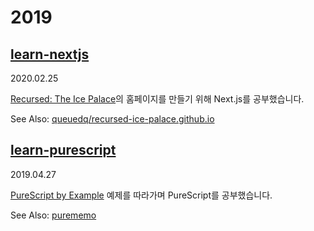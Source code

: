 # 2019

## [learn-nextjs](learn-nextjs)

2020.02.25

[Recursed: The Ice Palace](https://recursed-ice-palace.github.io/)의 홈페이지를 만들기 위해 Next.js를 공부했습니다.

See Also: [queuedq/recursed-ice-palace.github.io](https://github.com/queuedq/recursed-ice-palace.github.io)

## [learn-purescript](learn-purescript)

2019.04.27

[PureScript by Example](https://leanpub.com/purescript/read) 예제를 따라가며 PureScript를 공부했습니다.

See Also: [purememo](https://github.com/queuedq/purememo)
